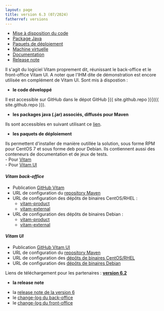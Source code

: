 ```yaml
---
layout: page
title: version 6.3 (07/2024)
fatherref: versions
---
```

* [Mise à disposition du code](#github)
* [Package Java](#java)
* [Paquets de déploiement](#déploiement)
* [Machine virtuelle](#vm)
* [Documentation](#doc)
* [Release note](#rn)


Il s'agit du logiciel Vitam proprement dit, réunissant le back-office et le front-office Vitam UI. A noter que l'IHM dite de démonstration est encore utilisée en complément de Vitam UI. Sont mis à dispostion :

<a name="github"></a>
* **le code développé**

Il est accessible sur GitHub dans le dépot GitHub [{{ site.github.repo }}]({{ site.github.repo }}).

<a name="java"></a>
* **les packages java (.jar) associés, diffusés pour Maven**

Ils sont accessibles en suivant utilisant ce [lien](https://download.programmevitam.fr/vitam_repository/6.3/mvn_repo/).

<a name="déploiement"></a>
* **les paquets de déploiement**

Ils permettent d'installer de manière outillée la solution, sous forme RPM pour CentOS 7 et sous forme deb pour Debian. Ils contiennent aussi des conteneurs de documentation et de jeux de tests.  
    - Pour [Vitam](https://github.com/ProgrammeVitam/deployment/tree/6.3/vitam)  
    - Pour [Vitam UI](https://github.com/ProgrammeVitam/deployment/tree/6.3/vitam-ui)

#### *Vitam back-office*

- Publication [GitHub Vitam](https://github.com/ProgrammeVitam/vitam/tree/6.3)
- URL de configuration du [repository Maven](hhttps://download.programmevitam.fr/vitam_repository/6.3/mvn_repo/) 
- URL de configuration des dépôts de binaires CentOS/RHEL :  
    - [vitam-product](https://download.programmevitam.fr/vitam_repository/6.3/rpm/vitam-product/)  
    - [vitam-external](https://download.programmevitam.fr/vitam_repository/6.3/rpm/vitam-external/)  
- URL de configuration des dépôts de binaires Debian :  
    - [vitam-product](https://download.programmevitam.fr/vitam_repository/6.3/deb/vitam-product/ )  
    - [vitam-external](https://download.programmevitam.fr/vitam_repository/6.3/deb/vitam-external/)


#### *Vitam UI*

- Publication [GitHub Vitam UI](https://github.com/ProgrammeVitam/vitam-ui/tree/6.3)
- URL de configuration du [repository Maven](https://download.programmevitam.fr/vitamui/6.3/mvn_repo/)
- URL de configuration des [dépôts de binaires CentOS/RHEL](https://download.programmevitam.fr/vitamui/6.3/rpm/)
- URL de configuration des [dépôts de binaires Debian](https://download.programmevitam.fr/vitamui/6.3/deb/)


Liens de téléchargement pour les partenaires :  [**version 6.2**](https://support.programmevitam.fr/releases/6.3/index.html)

<a name="rn"></a>  
* **la release note**

- la [release note de la version 6](/ressources/RefCourant/Release_notes_6.1_v1.pdf)
- le [change-log du back-office](/ressources/RefCourant/vitam-changelog.6.2.pdf)
- le [change-log du front-office](/ressources/RefCourant/vitamui-changelog.6.2.pdf)